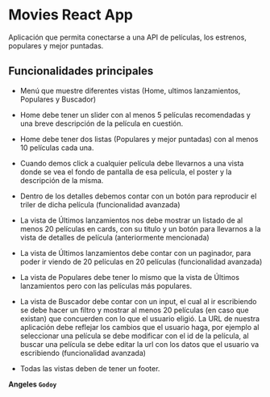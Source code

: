 # Movies React App

Aplicación que permita conectarse a una API de películas, los estrenos, populares y mejor puntadas.

## Funcionalidades principales

- Menú que muestre diferentes vistas (Home, ultimos lanzamientos, Populares y Buscador)

- Home debe tener un slider con al menos 5 películas recomendadas y una breve descripción de la película en cuestión.

- Home debe tener dos listas (Populares y mejor puntadas) con al menos 10 películas cada una.

- Cuando demos click a cualquier película debe llevarnos a una vista donde se vea el fondo de pantalla de esa película, el poster y la descripción de la misma.

- Dentro de los detalles debemos contar con un botón para reproducir el triler de dicha película (funcionalidad avanzada)

- La vista de Últimos lanzamientos nos debe mostrar un listado de al menos 20 películas en cards, con su titulo y un botón para llevarnos a la vista de detalles de película (anteriormente mencionada)

- La vista de Últimos lanzamientos debe contar con un paginador, para poder ir viendo de 20 películas en 20 películas (funcionalidad avanzada)

- La vista de Populares debe tener lo mismo que la vista de Últimos lanzamientos pero con las películas más populares.

- La vista de Buscador debe contar con un input, el cual al ir escribiendo se debe hacer un filtro y mostrar al menos 20 películas (en caso que existan) que concuerden con lo que el usuario eligió. La URL de nuestra aplicación debe reflejar los cambios que el usuario haga, por ejemplo al seleccionar una película se debe modificar con el id de la película, al buscar una película se debe editar la url con los datos que el usuario va escribiendo (funcionalidad avanzada)

- Todas las vistas deben de tener un footer.


**Angeles `Godoy`**


